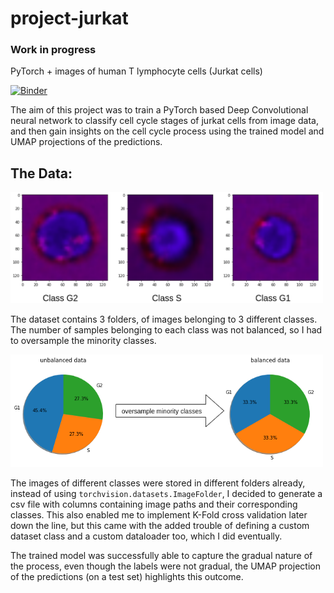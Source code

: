# project-jurkat
### Work in progress
PyTorch + images of human T lymphocyte cells (Jurkat cells)

[![Binder](https://camo.githubusercontent.com/bfeb5472ee3df9b7c63ea3b260dc0c679be90b97/68747470733a2f2f696d672e736869656c64732e696f2f62616467652f72656e6465722d6e627669657765722d6f72616e67652e7376673f636f6c6f72423d66333736323626636f6c6f72413d346434643464)](https://nbviewer.jupyter.org/github/Mainakdeb/project-jurkat/)


The aim of this project was to train a PyTorch based Deep Convolutional neural network to classify cell cycle stages of jurkat cells from image data, and then gain insights on the cell cycle process using the trained model and UMAP projections of the predictions.

## The Data:

<img src="images/jurkat_classes.png" width=500 />

The dataset contains 3 folders, of images belonging to 3 different classes. The number of samples belonging to each class was not balanced, so I had to oversample the minority classes.

<img src="images/pie_combined.png" width=500 />


The images of different classes were stored in different folders already, instead of using ```torchvision.datasets.ImageFolder```, I decided to generate a csv file with columns containing image paths and their corresponding classes. This also enabled me to implement K-Fold cross validation later down the line, but this came with the added trouble of defining a custom dataset class and a custom dataloader too, which I did eventually.




The trained model was successfully able to capture the gradual nature of the process, even though the labels were not gradual, the UMAP projection of the predictions (on a test set) highlights this outcome.
